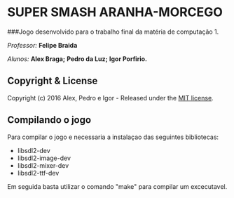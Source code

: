 # SUPER SMASH ARANHA-MORCEGO

###Jogo desenvolvido para o trabalho final da matéria de computação 1.

*Professor:* **Felipe Braida**

*Alunos:*
        **Alex Braga;**
        **Pedro da Luz;**
        **Igor Porfirio.**


## Copyright & License

Copyright (c) 2016 Alex, Pedro e Igor - Released under the [MIT license](LICENSE).

## Compilando o jogo

Para compilar o jogo e necessaria a instalaçao das seguintes bibliotecas:

- libsdl2-dev
- libsdl2-image-dev
- libsdl2-mixer-dev
- libsdl2-ttf-dev

Em seguida basta utilizar o comando "make" para compilar um excecutavel.